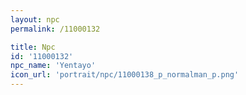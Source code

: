 ```yaml
---
layout: npc
permalink: /11000132

title: Npc
id: '11000132'
npc_name: 'Yentayo'
icon_url: 'portrait/npc/11000138_p_normalman_p.png'
---
```

